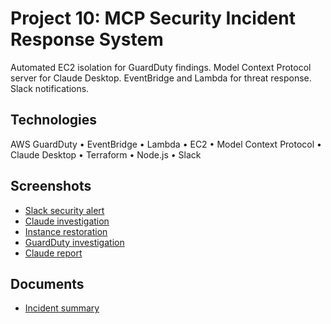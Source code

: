 # Project 10: MCP Security Incident Response System

Automated EC2 isolation for GuardDuty findings. Model Context Protocol server for Claude Desktop. EventBridge and Lambda for threat response. Slack notifications.

## Technologies

AWS GuardDuty • EventBridge • Lambda • EC2 • Model Context Protocol • Claude Desktop • Terraform • Node.js • Slack

## Screenshots

- [Slack security alert](screenshots/slack-message.png)
- [Claude investigation](screenshots/claude-investigation.png)
- [Instance restoration](screenshots/claude-restore.png)
- [GuardDuty investigation](screenshots/claude-guard-duty.png)
- [Claude report](screenshots/claude-claude-response.png)

## Documents

- [Incident summary](documents/incident-summary.md)